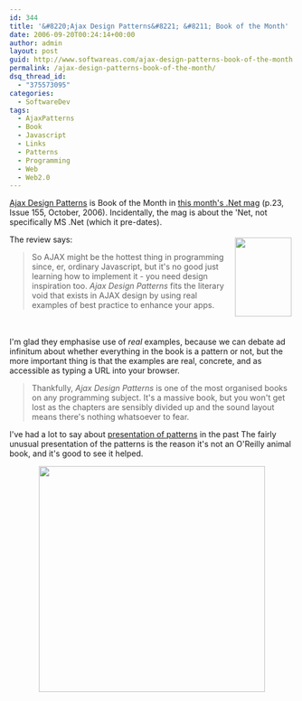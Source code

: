 ```yaml
---
id: 344
title: '&#8220;Ajax Design Patterns&#8221; &#8211; Book of the Month'
date: 2006-09-20T00:24:14+00:00
author: admin
layout: post
guid: http://www.softwareas.com/ajax-design-patterns-book-of-the-month
permalink: /ajax-design-patterns-book-of-the-month/
dsq_thread_id:
  - "375573095"
categories:
  - SoftwareDev
tags:
  - AjaxPatterns
  - Book
  - Javascript
  - Links
  - Patterns
  - Programming
  - Web
  - Web2.0
---
```

<a href="http://ajaxpatterns.org/Book">Ajax Design Patterns</a> is Book of the Month in <a href="http://www.netmag.co.uk/zine/latest-issue/issue155">this month's .Net mag</a> (p.23, Issue 155, October, 2006). Incidentally, the mag is about the 'Net, not specifically MS .Net (which it pre-dates).

<img src="http://img225.imageshack.us/img225/6261/155cover130vb3.gif" width="100" height="140" style="float:right; margin: 5px; "/>
<p>The review says:

<blockquote>
<p>So AJAX might  be the hottest thing in programming since, er, ordinary Javascript, but it's no good just learning how to implement it - you need design inspiration too. <em>Ajax Design Patterns</em> fits the literary void that  exists in AJAX design by using real examples of best practice to enhance your apps.</blockquote>

<div style="clear:both;">&nbsp;</div>

<p>I'm glad they emphasise use of <em>real</em> examples, because we can debate ad infinitum about whether everything in the book is a pattern or not, but the more important thing is that the examples are real, concrete, and as accessible as typing a URL into your browser.

<blockquote>
<p>Thankfully, <em>Ajax Design Patterns</em> is one of the most organised books on any programming subject. It's a massive book, but you won't get lost as the chapters are sensibly divided up and the sound layout means there's nothing whatsoever to fear.</p>
</blockquote>

<p>I've had a lot to say about <a href="http://mahemoff.com/paper/software/learningGoFPatterns/">presentation of patterns</a> in the past The fairly unusual presentation of the patterns is the reason it's not an O'Reilly animal book, and it's good to see it helped.

<center><img src="http://img159.imageshack.us/img159/7083/donetmo2.jpg" style="width:400px"/></center>

